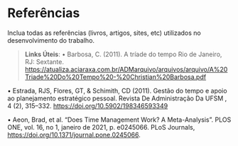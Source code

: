 # Referências

Inclua todas as referências (livros, artigos, sites, etc) utilizados no desenvolvimento do trabalho.

> **Links Úteis**:
•	Barbosa, C. (2011). A tríade do tempo Rio de Janeiro, RJ: Sextante. https://atualiza.aciaraxa.com.br/ADMarquivo/arquivos/arquivo/A%20Triade%20Do%20Tempo%20-%20Christian%20Barbosa.pdf

•	Estrada, RJS, Flores, GT, & Schimith, CD (2011). Gestão do tempo e apoio ao planejamento estratégico pessoal. Revista De Administração Da UFSM , 4 (2), 315–332. https://doi.org/10.5902/198346593349

•	Aeon, Brad, et al. “Does Time Management Work? A Meta-Analysis”. PLOS ONE, vol. 16, no 1, janeiro de 2021, p. e0245066. PLoS Journals, https://doi.org/10.1371/journal.pone.0245066.
